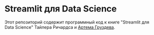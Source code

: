 # Streamlit для Data Science

Этот репозиторий содержит программный код к книге "Streamlit для Data Science" Тайлера Ричардса и [Артема Груздева](https://t.me/Gewissta).